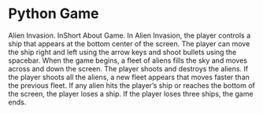 # Python Game 
Alien Invasion.
InShort About Game.
    In Alien Invasion, the player controls a ship that appears at
    the bottom center of the screen. The player can move the ship
    right and left using the arrow keys and shoot bullets using the
    spacebar. When the game begins, a fleet of aliens fills the sky
    and moves across and down the screen. The player shoots and
    destroys the aliens. If the player shoots all the aliens, a new fleet
    appears that moves faster than the previous fleet. If any alien hits
    the player’s ship or reaches the bottom of the screen, the player
    loses a ship. If the player loses three ships, the game ends.
